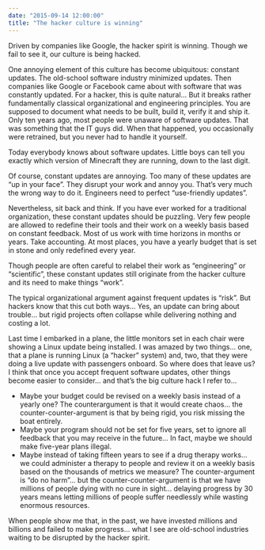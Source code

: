 ```yaml
---
date: "2015-09-14 12:00:00"
title: "The hacker culture is winning"
---
```




Driven by companies like Google, the hacker spirit is winning. Though we fail to see it, our culture is being hacked.

One annoying element of this culture has become ubiquitous: constant updates. The old-school software industry minimized updates. Then companies like Google or Facebook came about with software that was constantly updated. For a hacker, this is quite natural&hellip; But it breaks rather fundamentally classical organizational and engineering principles. You are supposed to document what needs to be built, build it, verify it and ship it.
Only ten years ago, most people were unaware of software updates. That was something that the IT guys did. When that happened, you occasionally were retrained, but you never had to handle it yourself.

Today everybody knows about software updates. Little boys can tell you exactly which version of Minecraft they are running, down to the last digit.

Of course, constant updates are annoying. Too many of these updates are &ldquo;up in your face&rdquo;. They disrupt your work and annoy you. That&rsquo;s very much the wrong way to do it. Engineers need to perfect &ldquo;use-friendly updates&rdquo;.

Nevertheless, sit back and think. If you have ever worked for a traditional organization, these constant updates should be puzzling. Very few people are allowed to redefine their tools and their work on a weekly basis based on constant feedback. Most of us work with time horizons in months or years. Take accounting. At most places, you have a yearly budget that is set in stone and only redefined every year.

Though people are often careful to relabel their work as &ldquo;engineering&rdquo; or &ldquo;scientific&rdquo;, these constant updates still originate from the hacker culture and its need to make things &ldquo;work&rdquo;.

The typical organizational argument against frequent updates is &ldquo;risk&rdquo;. But hackers know that this cut both ways&hellip; Yes, an update can bring about trouble&hellip; but rigid projects often collapse while delivering nothing and costing a lot.

Last time I embarked in a plane, the little monitors set in each chair were showing a Linux update being installed. I was amazed by two things&hellip; one, that a plane is running Linux (a &ldquo;hacker&rdquo; system) and, two, that they were doing a live update with passengers onboard.
So where does that leave us? I think that once you accept frequent software updates, other things become easier to consider&hellip; and that&rsquo;s the big culture hack I refer to&hellip;

- Maybe your budget could be revised on a weekly basis instead of a yearly one? The counterargument is that it would create chaos&hellip; the counter-counter-argument is that by being rigid, you risk missing the boat entirely.
- Maybe your program should not be set for five years, set to ignore all feedback that you may receive in the future&hellip; In fact, maybe we should make five-year plans illegal.
- Maybe instead of taking fifteen years to see if a drug therapy works&hellip; we could administer a therapy to people and review it on a weekly basis based on the thousands of metrics we measure? The counter-argument is &ldquo;do no harm&rdquo;&hellip; but the counter-counter-argument is that we have millions of people dying with no cure in sight&hellip; delaying progress by 30 years means letting millions of people suffer needlessly while wasting enormous resources.


When people show me that, in the past, we have invested millions and billions and failed to make progress&hellip; what I see are old-school industries waiting to be disrupted by the hacker spirit.

